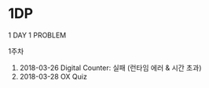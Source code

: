# 1DP
1 DAY 1 PROBLEM

1주차
01. 2018-03-26 Digital Counter: 실패 (런타임 에러 & 시간 초과)
02. 2018-03-28 OX Quiz
